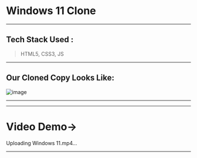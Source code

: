 # Windows 11 Clone
---
## Tech Stack Used :
> HTML5, CSS3, JS
---
## Our Cloned Copy Looks Like:
![image](https://user-images.githubusercontent.com/77873383/159520615-0e137b14-cdc7-4b39-b48b-f3751cbf5e22.png)

---

---


# Video Demo->



Uploading Windows 11.mp4…






---

